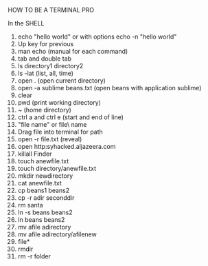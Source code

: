 HOW TO BE A TERMINAL PRO

In the SHELL

1. echo "hello world" or with options echo -n "hello world"
2. Up key for previous
3. man echo (manual for each command)
4. tab and double tab
5. ls directory1 directory2
6. ls -lat (list, all, time)
7. open . (open current directory)
8. open -a sublime beans.txt (open beans with application sublime)
9. clear
10. pwd (print working directory)
11. ~ (home directory)
12. ctrl a and ctrl e (start and end of line)
13. "file name" or file\ name 
14. Drag file into terminal for path
15. open -r file.txt (reveal)
16. open http:syhacked.aljazeera.com
17. killall Finder
18. touch anewfile.txt
19. touch directory/anewfile.txt
20. mkdir newdirectory
21. cat anewfile.txt
22. cp beans1 beans2
23. cp -r adir seconddir
24. rm santa
25. ln -s beans beans2
26. ln beans beans2
27. mv afile adirectory
28. mv afile adirectory/afilenew
29. file*
30. rmdir
31. rm -r folder